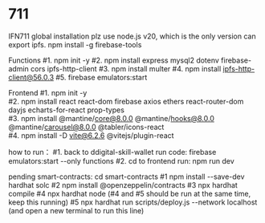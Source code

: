 # 711

IFN711
global installation
plz use node.js v20, which is the only version can export ipfs.
npm install -g firebase-tools

Functions
#1. npm init -y
#2. npm install express mysql2 dotenv firebase-admin cors ipfs-http-client
#3. npm install multer
#4. npm install ipfs-http-client@56.0.3
#5. firebase emulators:start

Frontend
#1. npm init -y  
#2. npm install react react-dom firebase axios ethers react-router-dom dayjs echarts-for-react prop-types  
#3. npm install @mantine/core@8.0.0 @mantine/hooks@8.0.0 @mantine/carousel@8.0.0 @tabler/icons-react  
#4. npm install -D vite@6.2.6 @vitejs/plugin-react

how to run：
#1. back to ddigital-skill-wallet run code: firebase emulators:start --only functions
#2. cd to frontend run: npm run dev

pending
smart-contracts:
cd smart-contracts
#1 npm install --save-dev hardhat solc
#2 npm install @openzeppelin/contracts
#3 npx hardhat compile
#4 npx hardhat node (#4 and #5 should be run at the same time, keep this running)
#5 npx hardhat run scripts/deploy.js --network localhost (and open a new terminal to run this line)
